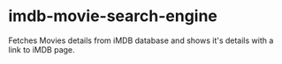 # imdb-movie-search-engine
Fetches Movies details from iMDB database and shows it's details with a link to iMDB page.
